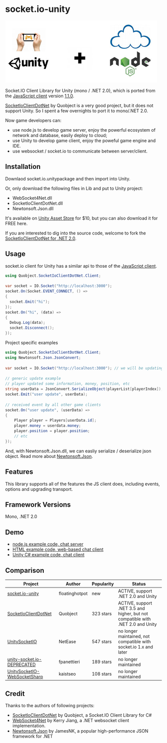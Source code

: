 # socket.io-unity

![unity-nodejs](Demo/unity-nodejs.jpg)

Socket.IO Client Library for Unity (mono / .NET 2.0), which is ported from the [JavaScript client](https://github.com/Automattic/socket.io-client) version [1.1.0](https://github.com/socketio/socket.io-client/releases/tag/1.1.0).

[SocketIoClientDotNet](https://github.com/Quobject/SocketIoClientDotNet) by Quobject is a very good project, but it does not support Unity. So I spent a few overnights to port it to mono/.NET 2.0.

Now game developers can:
* use node.js to develop game server, enjoy the powerful ecosystem of network and database, easily deploy to cloud;
* use Unity to develop game client, enjoy the poweful game engine and IDE.
* use websocket / socket.io to communicate between server/client.

## Installation

Downlaod socket.io.unitypackage and then import into Unity.

Or, only download the following files in Lib and put to Unity project:
* WebSocket4Net.dll
* SocketIoClientDotNet.dll
* Newtonsoft.Json.dll

It's available on [Unity Asset Store](https://www.assetstore.unity3d.com/en/#!/content/92068) for $10, but you can also download it for FREE here.

If you are interested to dig into the source code, welcome to fork the [SocketIoClientDotNet for .NET 2.0](https://github.com/floatinghotpot/SocketIoClientDotNet/tree/net20).

## Usage
socket.io client for Unity has a similar api to those of the [JavaScript client](https://github.com/Automattic/socket.io-client).

```cs
using Quobject.SocketIoClientDotNet.Client;

var socket = IO.Socket("http://localhost:3000");
socket.On(Socket.EVENT_CONNECT, () =>
{
  socket.Emit("hi");
});
socket.On("hi", (data) =>
{
  Debug.Log(data);
  socket.Disconnect();
});
```

Project specific examples
```cs
using Quobject.SocketIoClientDotNet.Client;
using Newtonsoft.Json.JsonConvert;

var socket = IO.Socket("http://localhost:3000"); // we will be updating the URL later, I'm still setting up the server

// generic update example
// player updated some information, money, position, etc
string userData = JsonConvert.SerializeObject(playerList[playerIndex]); // converts
socket.Emit("user update", userData);

// received event by all other game clients
socket.On("user update", (userData) =>
{
    Player player = Players[userData.id];
    player.money = userdata.money;
    player.position = player.position;
    // etc
});

```

And, with Newtonsoft.Json.dll, we can easliy serialize / deserialize json object. Read more about [Newtonsoft.Json](http://www.newtonsoft.com/json).

## Features
This library supports all of the features the JS client does, including events, options and upgrading transport.

## Framework Versions
Mono, .NET 2.0

## Demo
* [node.js example code, chat server](Demo/test-server/index.js)
* [HTML example code, web-based chat client](Demo/test-server/index.html)
* [Unity C# example code, chat client](Demo/SocketIOScript.cs)

## Comparison

Project | Author | Popularity | Status
---|---|---|---
[socket.io-unity](https://github.com/floatinghotpot/socket.io-unity) | floatinghotpot | new | ACTIVE, support .NET 2.0 and Unity
[SocketIoClientDotNet](https://github.com/Quobject/SocketIoClientDotNet) | Quobject | 323 stars | ACTIVE, support .NET 3.5 and higher, but not compatible with .NET 2.0 and Unity
[UnitySocketIO](https://github.com/NetEase/UnitySocketIO) | NetEase | 547 stars | no longer maintained, not compatible with socket.io 1.x and later
[unity-socket.io-DEPRECATED](https://github.com/fpanettieri/unity-socket.io-DEPRECATED) | fpanettieri | 189 stars | no longer maintained
[UnitySocketIO-WebSocketSharp](https://github.com/kaistseo/UnitySocketIO-WebSocketSharp) | kaistseo | 108 stars | no longer maintained

## Credit

Thanks to the authors of following projects:
* [SocketIoClientDotNet](https://github.com/Quobject/SocketIoClientDotNet) by Quobject, a Socket.IO Client Library for C#
* [WebSocket4Net](https://github.com/kerryjiang/WebSocket4Net) by Kerry Jiang, a .NET websocket client implementation.
* [Newtonsoft.Json](https://github.com/JamesNK/Newtonsoft.Json) by JamesNK, a popular high-performance JSON framework for .NET
